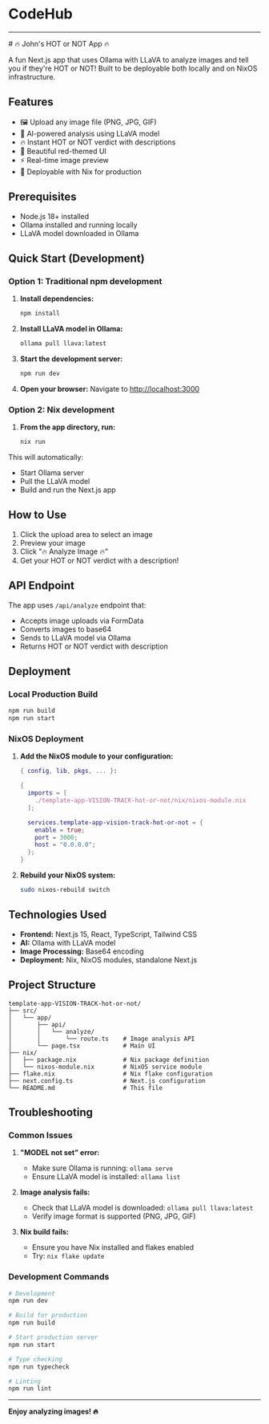 # CodeHub
<hr>
# 🔥 John's HOT or NOT App 🔥

A fun Next.js app that uses Ollama with LLaVA to analyze images and tell you if they're HOT or NOT! Built to be deployable both locally and on NixOS infrastructure.

## Features

- 🖼️ Upload any image file (PNG, JPG, GIF)
- 🤖 AI-powered analysis using LLaVA model
- 🔥 Instant HOT or NOT verdict with descriptions
- 📱 Beautiful red-themed UI
- ⚡ Real-time image preview
- 🚀 Deployable with Nix for production

## Prerequisites

- Node.js 18+ installed
- Ollama installed and running locally
- LLaVA model downloaded in Ollama

## Quick Start (Development)

### Option 1: Traditional npm development

1. **Install dependencies:**
   ```bash
   npm install
   ```

2. **Install LLaVA model in Ollama:**
   ```bash
   ollama pull llava:latest
   ```

3. **Start the development server:**
   ```bash
   npm run dev
   ```

4. **Open your browser:**
   Navigate to [http://localhost:3000](http://localhost:3000)

### Option 2: Nix development

1. **From the app directory, run:**
   ```bash
   nix run
   ```

This will automatically:
- Start Ollama server
- Pull the LLaVA model
- Build and run the Next.js app

## How to Use

1. Click the upload area to select an image
2. Preview your image
3. Click "🔥 Analyze Image 🔥" 
4. Get your HOT or NOT verdict with a description!

## API Endpoint

The app uses `/api/analyze` endpoint that:
- Accepts image uploads via FormData
- Converts images to base64
- Sends to LLaVA model via Ollama
- Returns HOT or NOT verdict with description

## Deployment

### Local Production Build

```bash
npm run build
npm run start
```

### NixOS Deployment

1. **Add the NixOS module to your configuration:**
   ```nix
   { config, lib, pkgs, ... }:
   
   {
     imports = [
       ./template-app-VISION-TRACK-hot-or-not/nix/nixos-module.nix
     ];
   
     services.template-app-vision-track-hot-or-not = {
       enable = true;
       port = 3000;
       host = "0.0.0.0";
     };
   }
   ```

2. **Rebuild your NixOS system:**
   ```bash
   sudo nixos-rebuild switch
   ```

## Technologies Used

- **Frontend:** Next.js 15, React, TypeScript, Tailwind CSS
- **AI:** Ollama with LLaVA model
- **Image Processing:** Base64 encoding
- **Deployment:** Nix, NixOS modules, standalone Next.js

## Project Structure

```
template-app-VISION-TRACK-hot-or-not/
├── src/
│   └── app/
│       ├── api/
│       │   └── analyze/
│       │       └── route.ts    # Image analysis API
│       └── page.tsx            # Main UI
├── nix/
│   ├── package.nix             # Nix package definition
│   └── nixos-module.nix        # NixOS service module
├── flake.nix                   # Nix flake configuration
├── next.config.ts              # Next.js configuration
└── README.md                   # This file
```

## Troubleshooting

### Common Issues

1. **"MODEL not set" error:**
   - Make sure Ollama is running: `ollama serve`
   - Ensure LLaVA model is installed: `ollama list`

2. **Image analysis fails:**
   - Check that LLaVA model is downloaded: `ollama pull llava:latest`
   - Verify image format is supported (PNG, JPG, GIF)

3. **Nix build fails:**
   - Ensure you have Nix installed and flakes enabled
   - Try: `nix flake update`

### Development Commands

```bash
# Development
npm run dev

# Build for production
npm run build

# Start production server
npm run start

# Type checking
npm run typecheck

# Linting
npm run lint
```

---

**Enjoy analyzing images! 🔥**
